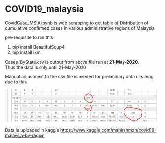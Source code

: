 # COVID19_malaysia


CovidCase_MSIA.ipynb is web scrapping to get table of Distribution of cumulative confirmed cases in various administrative regions of Malaysia

pre-requisite to run this
1. pip install BeautifulSoup4
2. pip install lxml



Cases_ByState.csv is output from above file run at <b>21-May-2020</b>. <br>
Thus the data is only until 21-May-2020

Manual adjustment to the csv file is needed for preliminary data cleaning due to this

![Image of table](adjustdata.png)


Data is uploaded in kaggle https://www.kaggle.com/mahirahmzh/covid19-malaysia-by-region
